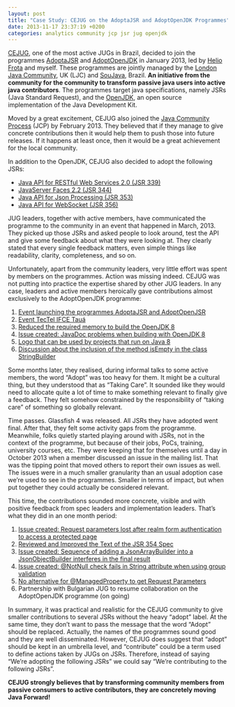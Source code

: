 ```yaml
---
layout: post
title: "Case Study: CEJUG on the AdoptaJSR and AdoptOpenJDK Programmes"
date: 2013-11-17 23:37:19 +0200
categories: analytics community jcp jsr jug openjdk
---
```


<a href="http://cejug.org" target="_blank">CEJUG</a>, one of the most active JUGs in Brazil, decided to join the programmes <a href="https://java.net/projects/adoptajsr/pages/Home" target="_blank">AdoptaJSR</a> and <a href="https://java.net/projects/adoptopenjdk" target="_blank">AdoptOpenJDK</a> in January 2013, led by <a href="http://heliofrota.github.io/" target="_blank">Helio Frota</a> and myself. These programmes are jointly managed by the <a href="http://www.meetup.com/Londonjavacommunity/" target="_blank">London Java Community</a>, UK (LJC) and <a href="http://soujava.org.br" target="_blank">SouJava</a>, Brazil. **An initiative from the community for the community to transform passive java users into active java contributors**. The programmes target java specifications, namely JSRs (Java Standard Request), and the <a href="http://openjdk.java.net/" target="_blank">OpenJDK</a>, an open source implementation of the Java Development Kit.

Moved by a great excitement, CEJUG also joined the <a href="http://jcp.org/en/home/index" target="_blank">Java Community Process</a> (JCP) by February 2013. They believed that if they manage to give concrete contributions then it would help them to push those into future releases. If it happens at least once, then it would be a great achievement for the local community.

In addition to the OpenJDK, CEJUG also decided to adopt the following JSRs:

- <a href="http://jcp.org/en/jsr/detail?id=339" target="_blank">Java API for RESTful Web Services 2.0 (JSR 339)</a>
- <a href="http://jcp.org/en/jsr/detail?id=344" target="_blank">JavaServer Faces 2.2 (JSR 344)</a>
- <a href="http://jcp.org/en/jsr/detail?id=353" target="_blank">Java API for Json Processing (JSR 353)</a>
- <a href="http://jcp.org/en/jsr/detail?id=356" target="_blank">Java API for WebSocket (JSR 356)</a>

JUG leaders, together with active members, have communicated the programme to the community in an event that happened in March, 2013. They picked up those JSRs and asked people to look around, test the API and give some feedback about what they were looking at. They clearly stated that every single feedback matters, even simple things like readability, clarity, completeness, and so on.

Unfortunately, apart from the community leaders, very little effort was spent by members on the programmes. Action was missing indeed. CEJUG was not putting into practice the expertise shared by other JUG leaders. In any case, leaders and active members heroically gave contributions almost exclusively to the AdoptOpenJDK programme:

1. <a href="http://www.youtube.com/watch?v=X93VmOAN4Js&amp;feature=share&amp;t=45m52s" target="_blank">Event launching the programmes AdoptaJSR and AdoptOpenJSR</a>
2. <a href="http://www.cejug.org/2013/06/08/evento-tectel-ifce-taua/" target="_blank">Event TecTel IFCE Tauá</a>
3. <a href="https://java.net/projects/adoptopenjdk/pages/YourOwnEnvironment" target="_blank">Reduced the required memory to build the OpenJDK 8</a>
4. <a href="https://java.net/jira/browse/JSON_PROCESSING_SPEC-59" target="_blank">Issue created: JavaDoc problems when building with OpenJDK 8</a>
5. <a href="http://www.cejug.org/2013/07/16/logo-oficial-para-projetos-compativeis-com-java-8/" target="_blank">Logo that can be used by projects that run on Java 8</a>
6. <a href="/2013/05/look-at-it-carefully-and-you-will-find.html" target="_blank">Discussion about the inclusion of the method isEmpty in the class StringBuilder</a>

Some months later, they realised, during informal talks to some active members, the word “Adopt” was too heavy for them. It might be a cultural thing, but they understood that as “Taking Care”. It sounded like they would need to allocate quite a lot of time to make something relevant to finally give a feedback. They felt somehow constrained by the responsibility of “taking care” of something so globally relevant.

Time passes. Glassfish 4 was released. All JSRs they have adopted went final. After that, they felt some activity gaps from the programme. Meanwhile, folks quietly started playing around with JSRs, not in the context of the programme, but because of their jobs, PoCs, training, university courses, etc. They were keeping that for themselves until a day in October 2013 when a member discussed an issue in the mailing list. That was the tipping point that moved others to report their own issues as well. The issues were in a much smaller granularity than an usual adoption case we’re used to see in the programmes. Smaller in terms of impact, but when put together they could actually be considered relevant.

This time, the contributions sounded more concrete, visible and with positive feedback from spec leaders and implementation leaders. That’s what they did in an one month period:

1. <a href="https://java.net/jira/browse/GLASSFISH-20809" target="_blank">Issue created: Request parameters lost after realm form authentication to access a protected page</a>
2. <a href="http://jcp.org/en/jsr/detail?id=354" target="_blank">Reviewed and Improved the Text of the JSR 354 Spec</a>
3. <a href="https://java.net/jira/browse/JSONP-24" target="_blank">Issue created: Sequence of adding a JsonArrayBuilder into a JsonObjectBuilder interferes in the final result</a>
4. <a href="https://hibernate.atlassian.net/browse/HV-831" target="_blank">Issue created: @NotNull check fails in String attribute when using group validation</a>
5. <a href="https://java.net/projects/javaserverfaces/lists/users/archive/2013-10/message/12" target="_blank">No alternative for @ManagedProperty to get Request Parameters</a>
6. Partnership with Bulgarian JUG to resume collaboration on the AdoptOpenJDK programme (on going)

In summary, it was practical and realistic for the CEJUG community to give smaller contributions to several JSRs without the heavy “adopt” label. At the same time, they don’t want to pass the message that the word “Adopt” should be replaced. Actually, the names of the programmes sound good and they are well disseminated. However, CEJUG does suggest that “adopt” should be kept in an umbrella level, and “contribute” could be a term used to define actions taken by JUGs on JSRs. Therefore, instead of saying “We’re adopting the following JSRs” we could say “We’re contributing to the following JSRs”.

**CEJUG strongly believes that by transforming community members from passive consumers to active contributors, they are concretely moving Java Forward!**
